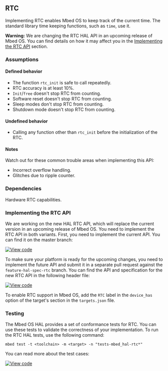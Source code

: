 <h2 id="porting-rtc">RTC</h2>

Implementing RTC enables Mbed OS to keep track of the current time. The standard library time keeping functions, such as `time`, use it.

<span class="warnings">**Warning:** We are changing the RTC HAL API in an upcoming release of Mbed OS. You can find details on how it may affect you in the [Implementing the RTC API](#implementing-the-rtc-api) section.

### Assumptions

#### Defined behavior

- The function `rtc_init` is safe to call repeatedly.
- RTC accuracy is at least 10%.
- `Init`/`free` doesn't stop RTC from counting.
- Software reset doesn't stop RTC from counting.
- Sleep modes don't stop RTC from counting.
- Shutdown mode doesn't stop RTC from counting.

#### Undefined behavior

- Calling any function other than `rtc_init` before the initialization of the RTC.

#### Notes

Watch out for these common trouble areas when implementing this API:

- Incorrect overflow handling.
- Glitches due to ripple counter.

### Dependencies

Hardware RTC capabilities.

### Implementing the RTC API

We are working on the new HAL RTC API, which will replace the current version in an upcoming release of Mbed OS. You need to implement the RTC API in both variants. First, you need to implement the current API. You can find it on the master branch:

[![View code](https://www.mbed.com/embed/?type=library)](http://os-doc-builder.test.mbed.com/docs/development/mbed-os-api-doxy/rtc__api_8h_source.html)

To make sure your platform is ready for the upcoming changes, you need to implement the future API and submit it in a separate pull request against the `feature-hal-spec-rtc` branch. You can find the API and specification for the new RTC API in the following header file:

[![View code](https://www.mbed.com/embed/?type=library)](http://os-doc-builder.test.mbed.com/docs/development/feature-hal-spec-rtc-doxy/group__hal__rtc.html)

To enable RTC support in Mbed OS, add the `RTC` label in the `device_has` option of the target's section in the `targets.json` file.

### Testing

The Mbed OS HAL provides a set of conformance tests for RTC. You can use these tests to validate the correctness of your implementation. To run the RTC HAL tests, use the following command:

```
mbed test -t <toolchain> -m <target> -n "tests-mbed_hal-rtc*"
```

You can read more about the test cases:

 [![View code](https://www.mbed.com/embed/?type=library)](http://os-doc-builder.test.mbed.com/docs/development/feature-hal-spec-rtc-doxy/group__hal__rtc__tests.html)
